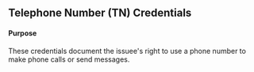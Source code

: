 ## Telephone Number (TN) Credentials

#### Purpose

These credentials document the issuee's right to use a phone number to make phone calls or send messages.